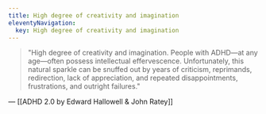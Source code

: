 ```yaml
---
title: High degree of creativity and imagination
eleventyNavigation:
  key: High degree of creativity and imagination
---
```


> "High degree of creativity and imagination. People with ADHD—at any age—often possess intellectual effervescence. Unfortunately, this natural sparkle can be snuffed out by years of criticism, reprimands, redirection, lack of appreciation, and repeated disappointments, frustrations, and outright failures."

— [[ADHD 2.0 by Edward Hallowell & John Ratey]]
